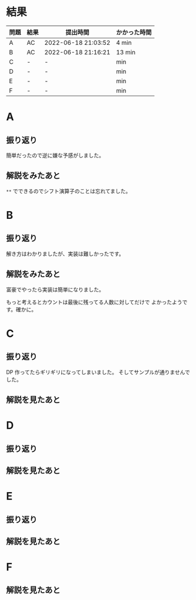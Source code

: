 # 結果

| 問題 | 結果 | 提出時間            | かかった時間 |
|------|------|---------------------|--------------|
| A    | AC   | 2022-06-18 21:03:52 | 4 min        |
| B    | AC   | 2022-06-18 21:16:21 | 13 min       |
| C    | -    | -                   |     min      |
| D    | -    | -                   |     min      |
| E    | -    | -                   |     min      |
| F    | -    | -                   |     min      |

# A

## 振り返り

簡単だったので逆に嫌な予感がしました。

## 解説をみたあと

`**` でできるのでシフト演算子のことは忘れてました。

# B

## 振り返り

解き方はわかりましたが、実装は難しかったです。

## 解説をみたあと

富豪でやったら実装は簡単になりました。

もっと考えるとカウントは最後に残ってる人数に対してだけで
よかったようです。確かに。

# C

## 振り返り

DP 作ってたらギリギリになってしまいました。
そしてサンプルが通りませんでした。

## 解説を見たあと

# D

## 振り返り

## 解説を見たあと

# E

## 振り返り

## 解説を見たあと

# F

## 解説を見たあと
